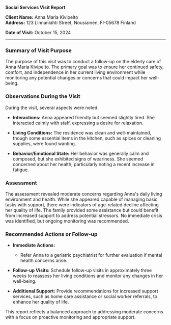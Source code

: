 

**Social Services Visit Report**

**Client Name:** Anna Maria Kivipelto  
**Address:** 123 Linnanlahti Street, Nousiainen, FI-05678 Finland

**Date of Visit:** October 15, 2024

---

### Summary of Visit Purpose

The purpose of this visit was to conduct a follow-up on the elderly care of Anna Maria Kivipelto. The primary goal was to ensure her continued safety, comfort, and independence in her current living environment while monitoring any potential changes or concerns that could impact her well-being.

### Observations During the Visit

During the visit, several aspects were noted:

- **Interactions:** Anna appeared friendly but seemed slightly tired. She interacted calmly with staff, expressing a desire for relaxation.
  
- **Living Conditions:** The residence was clean and well-maintained, though some essential items in the kitchen, such as spices or cleaning supplies, were found wanting.

- **Behavior/Emotional State:** Her behavior was generally calm and composed, but she exhibited signs of weariness. She seemed concerned about her health, particularly noting a recent increase in fatigue.

### Assessment

The assessment revealed moderate concerns regarding Anna's daily living environment and health. While she appeared capable of managing basic tasks with support, there were indicators of age-related decline affecting her quality of life. The family provided some assistance but could benefit from increased support to address potential stressors. No immediate crisis was identified, but ongoing monitoring was recommended.

### Recommended Actions or Follow-up

- **Immediate Actions:** 
  - Refer Anna to a geriatric psychiatrist for further evaluation if mental health concerns arise.
  
- **Follow-up Visits:** Schedule follow-up visits in approximately three weeks to reassess her living conditions and monitor any changes in her well-being.

- **Additional Support:** Provide recommendations for increased support services, such as home care assistance or social worker referrals, to enhance her quality of life.

This report reflects a balanced approach to addressing moderate concerns with a focus on proactive monitoring and appropriate support.